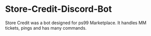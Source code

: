 # Store-Credit-Discord-Bot
Store Credit was a bot designed for ps99 Marketplace. It handles MM tickets, pings and has many commands.
